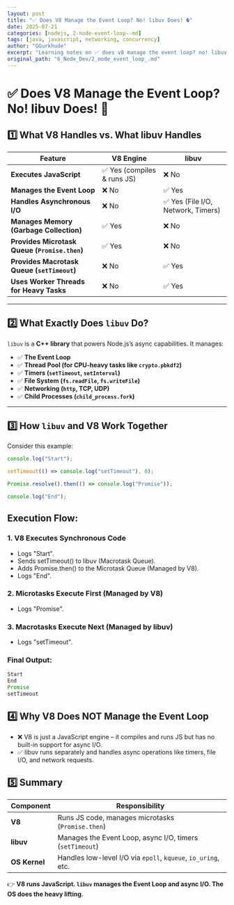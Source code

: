 ```yaml
---
layout: post
title: "✅ Does V8 Manage the Event Loop? No! libuv Does! �"
date: 2025-07-21
categories: [nodejs, 2-node-event-loop--md]
tags: [java, javascript, networking, concurrency]
author: "GGurkhude"
excerpt: "Learning notes on ✅ does v8 manage the event loop? no! libuv does! �"
original_path: "6_Node_Dev/2_node_event_loop_.md"
---
```


# ✅ Does V8 Manage the Event Loop? No! libuv Does! 🚀  

## 1️⃣ What V8 Handles vs. What libuv Handles  

| Feature | **V8 Engine** | **libuv** |
|---------|--------------|----------|
| **Executes JavaScript** | ✅ Yes (compiles & runs JS) | ❌ No |
| **Manages the Event Loop** | ❌ No | ✅ Yes |
| **Handles Asynchronous I/O** | ❌ No | ✅ Yes (File I/O, Network, Timers) |
| **Manages Memory (Garbage Collection)** | ✅ Yes | ❌ No |
| **Provides Microtask Queue (`Promise.then`)** | ✅ Yes | ❌ No |
| **Provides Macrotask Queue (`setTimeout`)** | ❌ No | ✅ Yes |
| **Uses Worker Threads for Heavy Tasks** | ❌ No | ✅ Yes |

---

## 2️⃣ What Exactly Does `libuv` Do?  

`libuv` is a **C++ library** that powers Node.js’s async capabilities. It manages:
- ✅ **The Event Loop**
- ✅ **Thread Pool (for CPU-heavy tasks like `crypto.pbkdf2`)**
- ✅ **Timers (`setTimeout`, `setInterval`)**
- ✅ **File System (`fs.readFile`, `fs.writeFile`)**
- ✅ **Networking (`http`, TCP, UDP)**
- ✅ **Child Processes (`child_process.fork`)**

---

## 3️⃣ How `libuv` and V8 Work Together  

Consider this example:  

```js
console.log("Start");

setTimeout(() => console.log("setTimeout"), 0);

Promise.resolve().then(() => console.log("Promise"));

console.log("End");

```
## Execution Flow:
### 1. V8 Executes Synchronous Code
- Logs "Start".
- Sends setTimeout() to libuv (Macrotask Queue).
- Adds Promise.then() to the Microtask Queue (Managed by V8).
- Logs "End".
### 2. Microtasks Execute First (Managed by V8)
- Logs "Promise".
### 3. Macrotasks Execute Next (Managed by libuv)
- Logs "setTimeout".

### Final Output:
```js
Start
End
Promise
setTimeout
```
## 4️⃣ Why V8 Does NOT Manage the Event Loop
- ❌ V8 is just a JavaScript engine – it compiles and runs JS but has no built-in support for async I/O.
- ✅ libuv runs separately and handles async operations like timers, file I/O, and network requests.

## 5️⃣ Summary  

| **Component** | **Responsibility** |
|--------------|------------------|
| **V8** | Runs JS code, manages microtasks (`Promise.then`) |
| **libuv** | Manages the Event Loop, async I/O, timers (`setTimeout`) |
| **OS Kernel** | Handles low-level I/O via `epoll`, `kqueue`, `io_uring`, etc. |

👉 **V8 runs JavaScript. `libuv` manages the Event Loop and async I/O. The OS does the heavy lifting.**  
